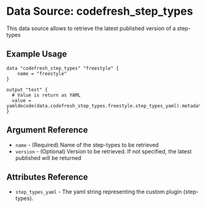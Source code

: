 # Data Source: codefresh_step_types
This data source allows to retrieve the latest published version of a step-types

## Example Usage

```hcl
data "codefresh_step_types" "freestyle" {
    name = "freestyle"
}

output "test" {
  # Value is return as YAML
  value = yamldecode(data.codefresh_step_types.freestyle.step_types_yaml).metadata.updated_at
}

```

## Argument Reference

* `name` - (Required) Name of the step-types to be retrieved
* `version` - (Optional) Version to be retrieved. If not specified, the latest published will be returned

## Attributes Reference

* `step_types_yaml` - The yaml string representing the custom plugin (step-types).
